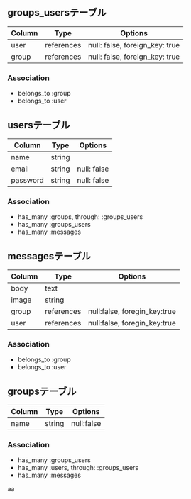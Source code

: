 ## groups_usersテーブル

| Column | Type       | Options                        |
| ------ | ---------- | ------------------------------ |
| user   | references | null: false, foreign_key: true |
| group  | references | null: false, foreign_key: true |

### Association
- belongs_to :group
- belongs_to :user

## usersテーブル

| Column   | Type   | Options     |
| -------- | ------ | ----------- |
| name     | string |             |
| email    | string | null: false |
| password | string | null: false |

### Association
- has_many :groups, through: :groups_users
- has_many :groups_users
- has_many :messages

## messagesテーブル

| Column | Type       | Options                      |
| ------ | ---------- | ---------------------------- |
| body   | text       |                              |
| image  | string     |                              |
| group  | references | null:false, foregin_key:true |
| user   | references | null:false, foregin_key:true |

### Association
- belongs_to :group
- belongs_to :user

## groupsテーブル

| Column | Type   | Options    |
| ------ | ------ | ---------- |
| name   | string | null:false |

### Association
- has_many :groups_users
- has_many :users, through: :groups_users
- has_many :messages


aa
